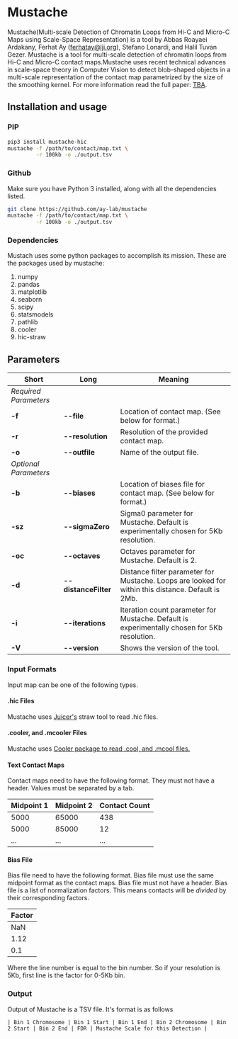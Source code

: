 # Mustache

Mustache(Multi-scale Detection of Chromatin Loops from Hi-C and Micro-C Maps using Scale-Space Representation) is a tool by Abbas Roayaei Ardakany, Ferhat Ay (ferhatay@lji.org), Stefano Lonardi, and Halil Tuvan Gezer.
Mustache is a tool for multi-scale detection of chromatin loops from Hi-C and Micro-C contact maps.Mustache uses recent technical advances in scale-space theory in Computer Vision to detect blob-shaped objects in a multi-scale representation of the contact map parametrized by the size of the smoothing kernel. For more information read the full
paper: <a href="">TBA</a>.

## Installation and usage

### PIP

```bash
pip3 install mustache-hic
mustache -f /path/to/contact/map.txt \
         -r 100kb -o ./output.tsv
```

### Github

Make sure you have Python 3 installed, along with all the dependencies listed.

```bash
git clone https://github.com/ay-lab/mustache
mustache -f /path/to/contact/map.txt \
         -r 100kb -o ./output.tsv
```

### Dependencies

Mustach uses some python packages to accomplish its mission. These are the packages used by mustache:

1. numpy
2. pandas
3. matplotlib
4. seaborn
5. scipy
6. statsmodels
7. pathlib
8. cooler
9. hic-straw

## Parameters

| Short                 | Long                 | Meaning                                                                                            |
| --------------------- | -------------------- | -------------------------------------------------------------------------------------------------- |
| _Required Parameters_ |                      |                                                                                                    |
| **-f**                | **--file**           | Location of contact map. (See below for format.)                                                   |
| **-r**                | **--resolution**     | Resolution of the provided contact map.                                                            |
| **-o**                | **--outfile**        | Name of the output file.                                                                           |
| _Optional Parameters_ |                      |                                                                                                    |
| **-b**                | **--biases**         | Location of biases file for contact map. (See below for format.)                                   |
| **-sz**               | **--sigmaZero**      | Sigma0 parameter for Mustache. Default is experimentally chosen for 5Kb resolution.                |
| **-oc**               | **--octaves**        | Octaves parameter for Mustache. Default is 2.                                                      |
| **-d**                | **--distanceFilter** | Distance filter parameter for Mustache. Loops are looked for within this distance. Default is 2Mb. |
| **-i**                | **--iterations**     | Iteration count parameter for Mustache. Default is experimentally chosen for 5Kb resolution.       |
| **-V**                | **--version**        | Shows the version of the tool.                                                                     |

### Input Formats
Input map can be one of the following types.
#### .hic Files
Mustache uses <a href="https://github.com/aidenlab/straw">Juicer's</a> straw tool to read .hic files.

#### .cooler, and .mcooler Files
Mustache uses <a href="https://github.com/mirnylab/cooler">Cooler package to read .cool, and .mcool files.</a>

#### Text Contact Maps

Contact maps need to have the following format. They must not have a header.
Values must be separated by a tab.

| Midpoint 1 | Midpoint 2 | Contact Count |
| ---------- | ---------- | ------------- |
| 5000       | 65000      | 438           |
| 5000       | 85000      | 12            |
| ...        | ...        | ...           |

#### Bias File

Bias file need to have the following format.
Bias file must use the same midpoint format as the contact maps.
Bias file must not have a header. Bias file is a list of normalization factors. This means contacts will be _divided_ by their corresponding factors.

| Factor |
| ------ |
| NaN    |
| 1.12   |
| 0.1    |

Where the line number is equal to the bin number. So if your resolution is 5Kb, first line is the factor for 0-5Kb bin.

### Output

Output of Mustache is a TSV file. It's format is as follows

`| Bin 1 Chromosome | Bin 1 Start | Bin 1 End | Bin 2 Chromosome | Bin 2 Start | Bin 2 End | FDR | Mustache Scale for this Detection |`
